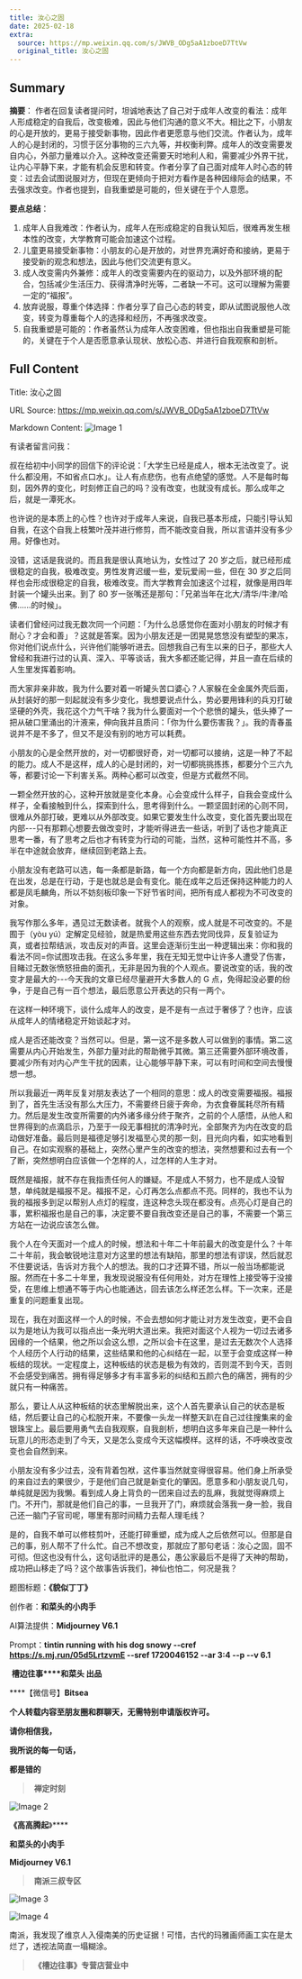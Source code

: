 ```yaml
---
title: 汝心之固
date: 2025-02-18
extra:
  source: https://mp.weixin.qq.com/s/JWVB_ODg5aA1zboeD7TtVw
  original_title: 汝心之固
---
```

## Summary
**摘要**：
作者在回复读者提问时，坦诚地表达了自己对于成年人改变的看法：成年人形成稳定的自我后，改变极难，因此与他们沟通的意义不大。相比之下，小朋友的心是开放的，更易于接受新事物，因此作者更愿意与他们交流。作者认为，成年人的心是封闭的，习惯于区分事物的三六九等，并权衡利弊。成年人的改变需要发自内心，外部力量难以介入。这种改变还需要天时地利人和，需要减少外界干扰，让内心平静下来，才能有机会反思和转变。作者分享了自己面对成年人时心态的转变：过去会试图说服对方，但现在更倾向于把对方看作是各种因缘际会的结果，不去强求改变。作者也提到，自我重塑是可能的，但关键在于个人意愿。

**要点总结**：
1.  成年人自我难改：作者认为，成年人在形成稳定的自我认知后，很难再发生根本性的改变，大学教育可能会加速这个过程。
2.  儿童更易接受新事物：小朋友的心是开放的，对世界充满好奇和接纳，更易于接受新的观念和想法，因此与他们交流更有意义。
3.  成人改变需内外兼修：成年人的改变需要内在的驱动力，以及外部环境的配合，包括减少生活压力、获得清净时光等，二者缺一不可。这可以理解为需要一定的“福报”。
4.  放弃说服，尊重个体选择：作者分享了自己心态的转变，即从试图说服他人改变，转变为尊重每个人的选择和经历，不再强求改变。
5.  自我重塑是可能的：作者虽然认为成年人改变困难，但也指出自我重塑是可能的，关键在于个人是否愿意承认现状、放松心态、并进行自我观察和剖析。
## Full Content
Title: 汝心之固

URL Source: https://mp.weixin.qq.com/s/JWVB_ODg5aA1zboeD7TtVw

Markdown Content:
![Image 1](https://mmbiz.qpic.cn/mmbiz_jpg/Ia6gU9JNtkoLT9ZHL96M4tGwMjmhdtZKvvMXibwfIgerwnUy2jXTSjDe3UdC1LSicSict1mHb5ibWfBfYWxs7SoXYg/640?wx_fmt=jpeg&from=appmsg)

有读者留言问我：

叔在给初中小同学的回信下的评论说：「大学生已经是成人，根本无法改变了。说什么都没用，不如省点口水」。让人有点悲伤，也有点绝望的感觉。人不是每时每刻，因外界的变化，时刻修正自己的吗？没有改变，也就没有成长。那么成年之后，就是一潭死水。

也许说的是本质上的心性？也许对于成年人来说，自我已基本形成，只能引导认知自我，在这个自我上枝繁叶茂并进行修剪，而不能改变自我，所以言语并没有多少用。好像也对。

没错，这话是我说的。而且我是很认真地认为，女性过了 20 岁之后，就已经形成很稳定的自我，极难改变。男性发育迟缓一些，爱玩爱闹一些，但在 30 岁之后同样也会形成很稳定的自我，极难改变。而大学教育会加速这个过程，就像是用四年封装一个罐头出来。到了 80 岁一张嘴还是那句：「兄弟当年在北大/清华/牛津/哈佛......的时候」。

读者们曾经问过我无数次同一个问题：「为什么总感觉你在面对小朋友的时候才有耐心？才会和善」？这就是答案。因为小朋友还是一团晃晃悠悠没有塑型的果冻，你对他们说点什么，兴许他们能够听进去。回想我自己有生以来的日子，那些大人曾经和我进行过的认真、深入、平等谈话，我大多都还能记得，并且一直在后续的人生里发挥着影响。

而大家非亲非故，我为什么要对着一听罐头苦口婆心？人家躲在全金属外壳后面，从封装好的那一刻起就没有多少变化，我想要说点什么，势必要用锋利的兵刃打破坚硬的外壳，我花这个力气干啥？我为什么要面对一个个悲愤的罐头，低头捧了一把从破口里涌出的汁液来，伸向我并且质问：「你为什么要伤害我？」。我的青春虽说并不是不多了，但又不是没有别的地方可以耗费。

小朋友的心是全然开放的，对一切都很好奇，对一切都可以接纳，这是一种了不起的能力。成人不是这样，成人的心是封闭的，对一切都挑挑拣拣，都要分个三六九等，都要讨论一下利害关系。两种心都可以改变，但是方式截然不同。

一颗全然开放的心，这种开放就是变化本身。心会变成什么样子，自我会变成什么样子，全看接触到什么，探索到什么，思考得到什么。一颗坚固封闭的心则不同，很难从外部打破，更难以从外部改变。如果它要发生什么改变，变化首先要出现在内部---只有那颗心想要去做改变时，才能听得进去一些话，听到了话也才能真正思考一番，有了思考之后也才有转变为行动的可能，当然，这种可能性并不高，多半在中途就会放弃，继续回到老路上去。

小朋友没有老路可以选，每一条都是新路，每一个方向都是新方向，因此他们总是在出发，总是在行动，于是也就总是会有变化。能在成年之后还保持这种能力的人都是凤毛麟角，所以不妨刻板印象一下好节省时间，把所有成人都视为不可改变的对象。

我写作那么多年，遇见过无数读者。就我个人的观察，成人就是不可改变的。不是囿于（yòu yú）定解定见经验，就是热爱用这些东西去党同伐异，反复验证为真，或者拉帮结派，攻击反对的声音。这里会逐渐衍生出一种逻辑出来：你和我的看法不同=你试图攻击我。在这么多年里，我在无知无觉中让许多人遭受了伤害，目睹过无数张愤怒扭曲的面孔，无非是因为我的个人观点。要说改变的话，我的改变才是最大的---今天我的文章已经尽量避开大多数人的 G 点，免得起没必要的纷争，于是自己有一百个想法，最后愿意公开表达的只有一两个。

在这样一种环境下，谈什么成年人的改变，是不是有一点过于奢侈了？也许，应该从成年人的情绪稳定开始谈起才对。

成人是否还能改变？当然可以。但是，第一这不是多数人可以做到的事情。第二这需要从内心开始发生，外部力量对此的帮助微乎其微。第三还需要外部环境改善，要减少所有对内心产生干扰的因素，让心能够平静下来，可以有时间和空间去慢慢想一想。

所以我最近一两年反复对朋友表达了一个相同的意思：成人的改变需要福报。福报到了，首先生活没有那么大压力，不需要终日疲于奔命，为衣食眷属耗尽所有精力。然后是发生改变所需要的内外诸多缘分终于聚齐，之前的个人感悟，从他人和世界得到的点滴启示，乃至于一段无事相扰的清净时光，全部聚齐为内在改变的启动做好准备。最后则是福德足够引发福至心灵的那一刻，目光向内看，如实地看到自己。在如实观察的基础上，突然心里产生的改变的想法，突然想要和过去有一个了断，突然想明白应该做一个怎样的人，过怎样的人生才对。

既然是福报，就不存在我指责任何人的嫌疑。不是成人不努力，也不是成人没智慧，单纯就是福报不足。福报不足，心灯再怎么点都点不亮。同样的，我也不认为我的福报多到足以帮别人点灯的程度，连这种念头现在都没有。点亮心灯是自己的事，累积福报也是自己的事，决定要不要自我改变还是自己的事，不需要一个第三方站在一边说应该怎么做。

我个人在今天面对一个成人的时候，想法和十年二十年前最大的改变是什么？十年二十年前，我会敏锐地注意对方这里的想法有缺陷，那里的想法有谬误，然后就忍不住要说话，告诉对方我个人的想法。我的口才还算不错，所以一般当场都能说服。然而在十多二十年里，我发现说服没有任何用处，对方在理性上接受等于没接受，在思维上想通不等于内心也能通达，回去该怎么样还怎么样。下一次来，还是重复的问题重复出现。

现在，我在对面这样一个人的时候，不会去想如何才能让对方发生改变，更不会自以为是地认为我可以指点出一条光明大道出来。我把对面这个人视为一切过去诸多因缘的一个结果，他之所以会这么想，之所以会卡在这里，是过去无数次个人选择个人经历个人行动的结果，这些结果和他的心纠结在一起，以至于会变成这样一种板结的现状。一定程度上，这种板结的状态是极为有效的，否则混不到今天，否则不会感受到痛苦。拥有得足够多才有丰富多彩的纠结和五颜六色的痛苦，拥有的少就只有一种痛苦。

那么，要让人从这种板结的状态里解脱出来，这个人首先要承认自己的状态是板结，然后要让自己的心松脱开来，不要像一头龙一样整天趴在自己过往搜集来的金银珠宝上。最后要用勇气去自我观察，自我剖析，想明白这多年来自己是一种什么玩意儿的形态走到了今天，又是怎么变成今天这幅模样。这样的话，不呼唤改变改变也会自然到来。

小朋友没有多少过去，没有背着包袱，这件事当然就变得很容易。他们身上所承受的来自过去的果很少，于是他们自己就是新变化的肇因。愿意多和小朋友说几句，单纯就是因为我懒。看到成人身上背负的一团来自过去的乱麻，我就觉得麻烦上门。不开门，那就是他们自己的事，一旦我开了门，麻烦就会落我一身一脸，我自己还一脑门子官司呢，哪里有那时间精力去帮人理毛线？

是的，自我不单可以修枝剪叶，还能打碎重塑，成为成人之后依然可以。但那是自己的事，别人帮不了什么忙。自己不想改变，那就应了那句老话：汝心之固，固不可彻。但这也没有什么，这句话批评的是愚公，愚公家最后不是得了天神的帮助，成功把山移走了吗？这个故事告诉我们，神仙也怕二，何况是我？

题图标题：**《貌似丁丁》**

创作者：**和菜头的小肉手**

AI算法提供：**Midjourney V6.1**

Prompt：________tintin running with his dog snowy --cref https://s.mj.run/05d5LrtzvmE --sref 1720046152 --ar 3:4 --p______ \--v 6.1__

 **槽边往事****和菜头 出品**

****【微信号】****Bitsea**** 

**个人转载内容至朋友圈和群聊天，无需特别申请版权许可。**

**请你相信我，**

**我所说的每一句话，**

**都是错的**

>  **禅定时刻**

![Image 2](https://mmbiz.qpic.cn/mmbiz_jpg/Ia6gU9JNtkoicvCCBKRBLeEExNTj3bjh8sDJJDVADXfFsw9UicK9Ec3BTvjAXKOviah6IhM81u34SdOU6oJFg18Nw/640?wx_fmt=jpeg&from=appmsg)

**《高高腾起**》****

**和菜头的小肉手**

**Midjourney V6.1**

>  **南派三叔专区**

![Image 3](https://mmbiz.qpic.cn/mmbiz_jpg/Ia6gU9JNtkoLT9ZHL96M4tGwMjmhdtZKI1t7OVrJmibgyapbM737B5qicsCUQP47TIMz4auct1xv8EsbsoMiaIQrA/640?wx_fmt=jpeg&from=appmsg)

![Image 4](https://mmbiz.qpic.cn/mmbiz_jpg/Ia6gU9JNtkoLT9ZHL96M4tGwMjmhdtZKUeib7WFAEQG6aB2025yP4A1ibc2ZrM0xHlia8MXx8qBkTfF2iaejfynKEw/640?wx_fmt=jpeg&from=appmsg)

南派，我发现了维京人入侵南美的历史证据！可惜，古代的玛雅画师画工实在是太烂了，透视法简直一塌糊涂。

>  **《槽边往事》专营店营业中**

